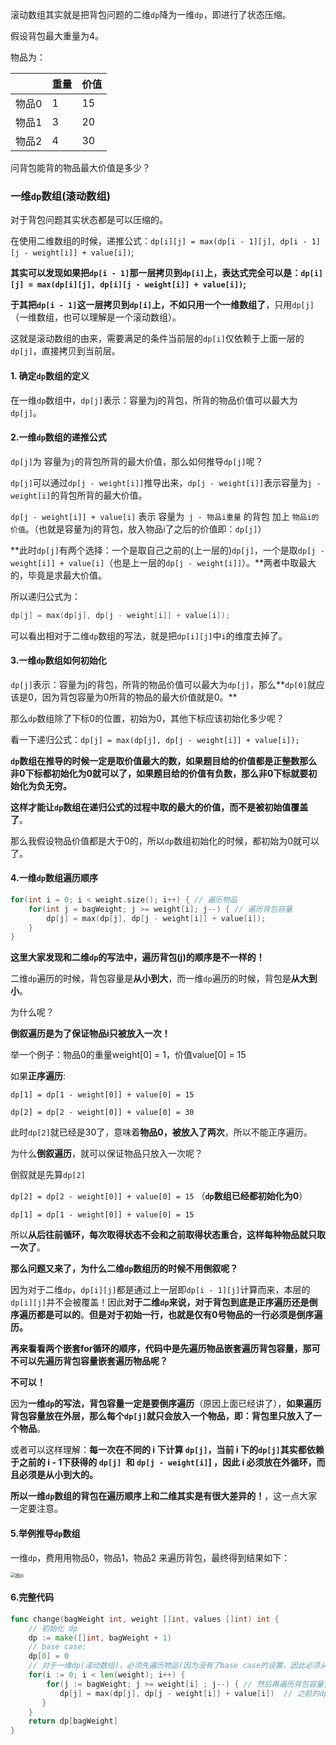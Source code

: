 滚动数组其实就是把背包问题的二维`dp`降为一维`dp`，即进行了状态压缩。

假设背包最大重量为4。

物品为：

|       | 重量 | 价值 |
| :---- | :--- | :--- |
| 物品0 | 1    | 15   |
| 物品1 | 3    | 20   |
| 物品2 | 4    | 30   |

问背包能背的物品最大价值是多少？

### 一维`dp`数组(滚动数组)

对于背包问题其实状态都是可以压缩的。

在使用二维数组的时候，递推公式：`dp[i][j] = max(dp[i - 1][j], dp[i - 1][j - weight[i]] + value[i])`;

**其实可以发现如果把`dp[i - 1]`那一层拷贝到`dp[i]`上，表达式完全可以是：`dp[i][j] = max(dp[i][j], dp[i][j - weight[i]] + value[i])`;**

**于其把`dp[i - 1]`这一层拷贝到`dp[i]`上，不如只用一个一维数组了**，只用`dp[j]`（一维数组，也可以理解是一个滚动数组）。

这就是滚动数组的由来，需要满足的条件当前层的`dp[i]`仅依赖于上面一层的`dp[j]`，直接拷贝到当前层。

#### 1. 确定`dp`数组的定义

在一维`dp`数组中，`dp[j]`表示：容量为j的背包，所背的物品价值可以最大为`dp[j]`。

#### 2.一维`dp`数组的递推公式

`dp[j]`为 容量为`j`的背包所背的最大价值，那么如何推导`dp[j]`呢？

`dp[j]`可以通过`dp[j - weight[i]]`推导出来，`dp[j - weight[i]]`表示容量为`j - weight[i]`的背包所背的最大价值。

`dp[j - weight[i]] + value[i]` 表示 容量为` j - 物品i重量` 的背包 加上 `物品i的价值`。（也就是容量为j的背包，放入物品i了之后的价值即：`dp[j]`）

**此时`dp[j]`有两个选择：一个是取自己之前的(上一层的)`dp[j]`，一个是取`dp[j - weight[i]] + value[i]`（也是上一层的`dp[j - weight[i]]`）。**两者中取最大的，毕竟是求最大价值。

所以递归公式为：

```go
dp[j] = max(dp[j], dp[j - weight[i]] + value[i]);
```

可以看出相对于二维`dp`数组的写法，就是把`dp[i][j]`中`i`的维度去掉了。

#### 3.一维`dp`数组如何初始化

`dp[j]`表示：容量为j的背包，所背的物品价值可以最大为`dp[j]`，那么**`dp[0]`就应该是0，因为背包容量为0所背的物品的最大价值就是0。**

那么`dp`数组除了下标0的位置，初始为0，其他下标应该初始化多少呢？

看一下递归公式：`dp[j] = max(dp[j], dp[j - weight[i]] + value[i]);`

**`dp`数组在推导的时候一定是取价值最大的数，如果题目给的价值都是正整数那么非0下标都初始化为0就可以了，如果题目给的价值有负数，那么非0下标就要初始化为负无穷。**

**这样才能让`dp`数组在递归公式的过程中取的最大的价值，而不是被初始值覆盖了**。

那么我假设物品价值都是大于0的，所以`dp`数组初始化的时候，都初始为0就可以了。

#### 4.一维`dp`数组遍历顺序

```go
for(int i = 0; i < weight.size(); i++) { // 遍历物品
    for(int j = bagWeight; j >= weight[i]; j--) { // 遍历背包容量
        dp[j] = max(dp[j], dp[j - weight[i]] + value[i]);
    }
}
```

**这里大家发现和二维`dp`的写法中，遍历背包(j)的顺序是不一样的！**

二维`dp`遍历的时候，背包容量是**从小到大**，而一维`dp`遍历的时候，背包是**从大到小**。

为什么呢？

**倒叙遍历是为了保证物品i只被放入一次！**

举一个例子：物品0的重量weight[0] = 1，价值value[0] = 15

如果**正序遍历**:

`dp[1] = dp[1 - weight[0]] + value[0] = 15`

`dp[2] = dp[2 - weight[0]] + value[0] = 30`

此时`dp[2]`就已经是30了，意味着**物品0，被放入了两次**，所以不能正序遍历。

为什么**倒叙遍历**，就可以保证物品只放入一次呢？

倒叙就是先算`dp[2]`

`dp[2] = dp[2 - weight[0]] + value[0] = 15`  （**`dp`数组已经都初始化为0**）

`dp[1] = dp[1 - weight[0]] + value[0] = 15`

所以**从后往前循环，每次取得状态不会和之前取得状态重合，这样每种物品就只取一次了**。

**那么问题又来了，为什么二维`dp`数组历的时候不用倒叙呢？**

因为对于二维`dp`，`dp[i][j]`都是通过上一层即`dp[i - 1][j]`计算而来，本层的`dp[i][j]`并不会被覆盖！因此**对于二维`dp`来说，对于背包到底是正序遍历还是倒序遍历都是可以的**。**但是对于初始一行，也就是仅有0号物品的一行必须是倒序遍历。**



**再来看看两个嵌套for循环的顺序，代码中是先遍历物品嵌套遍历背包容量，那可不可以先遍历背包容量嵌套遍历物品呢？**

**不可以！**

因为**一维`dp`的写法，背包容量一定是要倒序遍历**（原因上面已经讲了），**如果遍历背包容量放在外层，那么每个`dp[j]`就只会放入一个物品，即：背包里只放入了一个物品**。

或者可以这样理解：**每一次在不同的 i 下计算 `dp[j]`，当前 i 下的`dp[j]`其实都依赖于之前的 i - 1下获得的 `dp[j] `和 `dp[j - weight[i]`] ，因此 i 必须放在外循环，而且必须是从小到大的。**

**所以一维`dp`数组的背包在遍历顺序上和二维其实是有很大差异的！**，这一点大家一定要注意。

#### 5.举例推导`dp`数组

一维`dp`，费用用物品0，物品1，物品2 来遍历背包，最终得到结果如下：

<img src="https://mmbiz.qpic.cn/mmbiz_png/ciaqDnJprwv65uJ2vbfGG2z2z5I4x6SbkvGWMRfLXxtNqtKXH1wpsqj21bKevc5xzHrRJiaXXZo2C6ojcKMYW05Q/640?wx_fmt=png&wxfrom=5&wx_lazy=1&wx_co=1" alt="图片" style="zoom:50%;" />

#### 6.完整代码

```go
func change(bagWeight int, weight []int, values []int) int {
    // 初始化 dp
    dp := make([]int, bagWeight + 1)
    // base case: 
	dp[0] = 0
    // 对于一维dp(滚动数组)，必须先遍历物品(因为没有了base case的设置，因此必须从第0个物品开始)
    for(i := 0; i < len(weight); i++) { 
        for(j := bagWeight; j >= weight[i] ; j--) { // 然后再遍历背包容量,且必须是倒序(保证物品不被重复使用)
           dp[j] = max(dp[j], dp[j - weight[i]] + value[i])  // 之前的dp[j]是指之前的i下计算获得的dp[j]
       }
    }  
    return dp[bagWeight]
}
```

